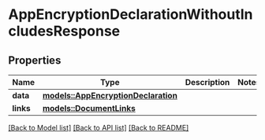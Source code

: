 # AppEncryptionDeclarationWithoutIncludesResponse

## Properties

Name | Type | Description | Notes
------------ | ------------- | ------------- | -------------
**data** | [**models::AppEncryptionDeclaration**](AppEncryptionDeclaration.md) |  | 
**links** | [**models::DocumentLinks**](DocumentLinks.md) |  | 

[[Back to Model list]](../README.md#documentation-for-models) [[Back to API list]](../README.md#documentation-for-api-endpoints) [[Back to README]](../README.md)



